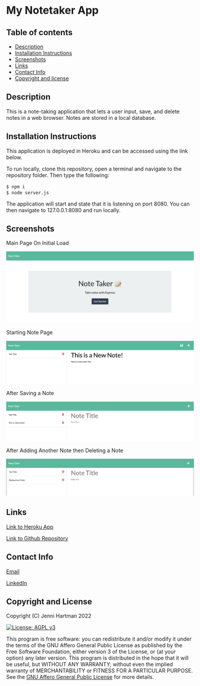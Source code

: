 # My Notetaker App

## Table of contents

- [Description](#description)
- [Installation Instructions](#installation)
- [Screenshots](#screenshots)
- [Links](#links)
- [Contact Info](#contact)
- [Copyright and license](#copyright-and-license)

## Description

This is a note-taking application that lets a user input, save, and delete notes in a web browser. Notes are stored in a local database.

## Installation Instructions

This application is deployed in Heroku and can be accessed using the link below.

To run locally, clone this repository, open a terminal and navigate to the repository folder. Then type the following:

```
$ npm i
$ node server.js
```

The application will start and state that it is listening on port 8080. You can then navigate to 127.0.0.1:8080 and run locally.

## Screenshots

Main Page On Initial Load

![main page](./public/assets/img/mainpage.png)

Starting Note Page

![starting note page](./public/assets/img/startingnote.png)

After Saving a Note

![save note](./public/assets/img/save%20note.png)

After Adding Another Note then Deleting a Note

![delete note](./public/assets/img/deletenote.png)

## Links

[Link to Heroku App](https://jenni-notetaker-app.herokuapp.com/)

[Link to Github Repository](https://github.com/jenniwritescode/my-notetaker-app)

## Contact Info

[Email](mailto:jenni.hartman@icloud.com)

[LinkedIn](https://linkedin.com/in/jennihartman)

## Copyright and License

Copyright (C) Jenni Hartman 2022

[![License: AGPL v3](https://img.shields.io/badge/License-AGPL_v3-blue.svg)](https://www.gnu.org/licenses/agpl-3.0)

This program is free software: you can redistribute it and/or modify it under the terms of the GNU Affero General Public License as published by the Free Software Foundation, either version 3 of the License, or (at your option) any later version.
This program is distributed in the hope that it will be useful, but WITHOUT ANY WARRANTY; without even the implied warranty of MERCHANTABILITY or FITNESS FOR A PARTICULAR PURPOSE.  See the [GNU Affero General Public License](https://www.gnu.org/licenses/agpl-3.0) for more details.
